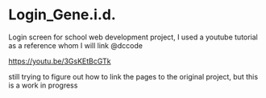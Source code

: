 # Login_Gene.i.d.
Login screen for school web development project, I used a youtube tutorial as a reference whom I will link @dccode

https://youtu.be/3GsKEtBcGTk

still trying to figure out how to link the pages to the original project, but this is a work in progress
